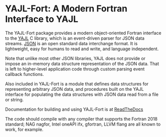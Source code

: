 YAJL-Fort: A Modern Fortran Interface to YAJL
=============================================
The YAJL-Fort package provides a modern object-oriented Fortran interface to
the [YAJL](http://lloyd.github.com/yajl/) C library, which is an event-driven
parser for JSON data streams. [JSON](http://www.json.org/) is an open standard
data interchange format. It is lightweight, easy for humans to read and write,
and language independent.

Note that unlike most other JSON libraries, YAJL does not provide or impose
an in-memory data structure representation of the JSON data. That is left to
higher-level application code through custom parsing event callback functions.

Also included in YAJL-Fort is a module that defines data structures for
representing arbitrary JSON data, and procedures built on the YAJL interface
for populating the data structures with JSON data read from a file or string.

Documentation for building and using YAJL-Fort is at
[ReadTheDocs](http://yajl-fort.readthedocs.io/)

The code should compile with any compiler that supports the Fortran 2018
standard; NAG nagfor, Intel oneAPI ifx, gfortran, LLVM flang are all known
to work, for example.
